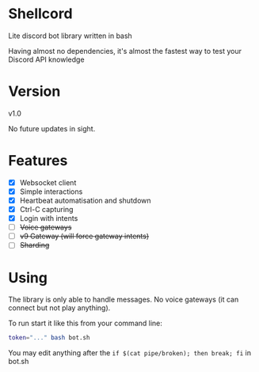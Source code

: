 # Shellcord
Lite discord bot library written in bash

Having almost no dependencies, it's almost the fastest way to test your Discord API knowledge

# Version
v1.0

No future updates in sight.

# Features
- [x] Websocket client
- [x] Simple interactions
- [x] Heartbeat automatisation and shutdown
- [x] Ctrl-C capturing
- [x] Login with intents
- [ ] ~~Voice gateways~~
- [ ] ~~v9 Gateway (will force gateway intents)~~
- [ ] ~~Sharding~~

# Using
The library is only able to handle messages.
No voice gateways (it can connect but not play anything).

To run start it like this from your command line:
```sh
token="..." bash bot.sh
```

You may edit anything after the `if $(cat pipe/broken); then break; fi` in bot.sh
